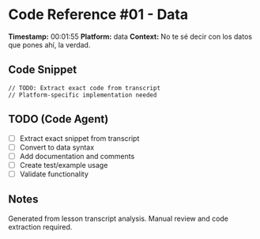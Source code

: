 # Code Reference #01 - Data

**Timestamp:** 00:01:55
**Platform:** data
**Context:** No te sé decir con los datos que pones ahí, la verdad.

## Code Snippet
```
// TODO: Extract exact code from transcript
// Platform-specific implementation needed
```

## TODO (Code Agent)
- [ ] Extract exact snippet from transcript
- [ ] Convert to data syntax
- [ ] Add documentation and comments
- [ ] Create test/example usage
- [ ] Validate functionality

## Notes
Generated from lesson transcript analysis.
Manual review and code extraction required.
